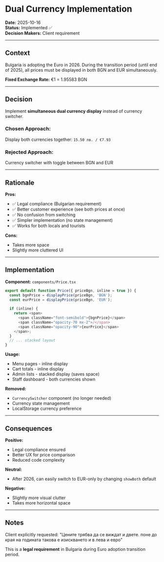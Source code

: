 # Dual Currency Implementation

**Date:** 2025-10-16  
**Status:** Implemented ✅  
**Decision Makers:** Client requirement

---

## Context

Bulgaria is adopting the Euro in 2026. During the transition period (until end of 2025), all prices must be displayed in both BGN and EUR simultaneously.

**Fixed Exchange Rate:** €1 = 1.95583 BGN

---

## Decision

Implement **simultaneous dual currency display** instead of currency switcher.

### **Chosen Approach:**
Display both currencies together: `15.50 лв. / €7.93`

### **Rejected Approach:**
Currency switcher with toggle between BGN and EUR

---

## Rationale

**Pros:**
- ✅ Legal compliance (Bulgarian requirement)
- ✅ Better customer experience (see both prices at once)
- ✅ No confusion from switching
- ✅ Simpler implementation (no state management)
- ✅ Works for both locals and tourists

**Cons:**
- Takes more space
- Slightly more cluttered UI

---

## Implementation

**Component:** `components/Price.tsx`
```typescript
export default function Price({ priceBgn, inline = true }) {
  const bgnPrice = displayPrice(priceBgn, 'BGN');
  const eurPrice = displayPrice(priceBgn, 'EUR');
  
  if (inline) {
    return <span>
      <span className="font-semibold">{bgnPrice}</span>
      <span className="opacity-70 mx-2">/</span>
      <span className="opacity-90">{eurPrice}</span>
    </span>;
  }
  // ... stacked layout
}
```

**Usage:**
- Menu pages - inline display
- Cart totals - inline display
- Admin lists - stacked display (saves space)
- Staff dashboard - both currencies shown

**Removed:**
- `CurrencySwitcher` component (no longer needed)
- Currency state management
- LocalStorage currency preference

---

## Consequences

**Positive:**
- Legal compliance ensured
- Better UX for price comparison
- Reduced code complexity

**Neutral:**
- After 2026, can easily switch to EUR-only by changing `showBoth` default

**Negative:**
- Slightly more visual clutter
- Takes more horizontal space

---

## Notes

Client explicitly requested: "Цените трябва да се виждат и двете. поне до края на годината такова е изискването и в лева и евро"

This is a **legal requirement** in Bulgaria during Euro adoption transition period.

